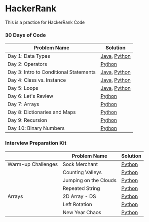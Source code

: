 # HackerRank
This is a practice for HackerRank Code

### 30 Days of Code

| Problem Name | Solution |
| --- | --- |
| Day 1: Data Types |  [Java](30_Day_Challenge/Day1.java), [Python](30_Day_Challenge/Day1.py)  |
| Day 2: Operators |  [Python](30_Day_Challenge/Day2_Operators.py)  |
| Day 3: Intro to Conditional Statements |  [Java](30_Day_Challenge/Day3_if.java), [Python](30_Day_Challenge/Day3_if.py)  |
| Day 4: Class vs. Instance |  [Java](30_Day_Challenge/Day4_class.java), [Python](30_Day_Challenge/Day4_class.py)  |
| Day 5: Loops |  [Java](30_Day_Challenge/Day5_loops.java), [Python](30_Day_Challenge/Day5_loops.py)  |
| Day 6: Let's Review |  [Python](30_Day_Challenge/Day6_Review.py)  |
| Day 7: Arrays |  [Python](30_Day_Challenge/Day7_Arrays.py)  |
| Day 8: Dictionaries and Maps |  [Python](30_Day_Challenge/Day8_Dictionaries.py)  |
| Day 9: Recursion |  [Python](30_Day_Challenge/Day9_Recursion.py)  |
| Day 10: Binary Numbers |  [Python](30_Day_Challenge/DayT(10)_BinaryNumbers.py)  |


### Interview Preparation Kit

|| Problem Name | Solution |
| --- | --- | --- |
|Warm-up Challenges| Sock Merchant |  [Python](Interview_Preparation_Kit/Warm-up_Challenges/Sock_Merchant.py)  |
|| Counting Valleys |  [Python](Interview_Preparation_Kit/Warm-up_Challenges\CountingValleys.py)  |
|| Jumping on the Clouds |  [Python](Interview_Preparation_Kit/Warm-up_Challenges/Jumping_on_the_Clouds.py)  |
|| Repeated String |  [Python](Interview_Preparation_Kit/Warm-up_Challenges/Repeated_String.py)  |
|Arrays| 2D Array - DS |  [Python](Interview_Preparation_Kit/Arrays/2D_Array_DS.py)  |
|| Left Rotation |  [Python](Interview_Preparation_Kit/Arrays/Left_Rotation.py)  |
|| New Year Chaos |  [Python](Interview_Preparation_Kit/Arrays/New_Year_Chaos.py)  |
